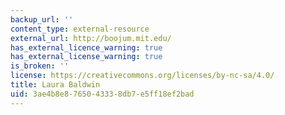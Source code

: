 ```yaml
---
backup_url: ''
content_type: external-resource
external_url: http://boojum.mit.edu/
has_external_licence_warning: true
has_external_license_warning: true
is_broken: ''
license: https://creativecommons.org/licenses/by-nc-sa/4.0/
title: Laura Baldwin
uid: 3ae4b8e8-7650-4333-8db7-e5ff18ef2bad
---
```

